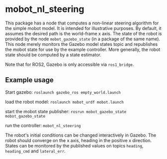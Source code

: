 # mobot_nl_steering

This package has a node that computes a non-linear steering algorithm for the simple mobot model.
It is intended for illustrative purposes.  By default, it assumes the desired path is the world-frame x axis.
The state of the robot is provided by the node `mobot_gazebo_state` (in a package of the same name).  This node
merely monitors the Gazebo model states topic and republishes the mobot state for use by the example controller.
More generally, the robot state should be computed by a state estimator.

Note that for ROS2, Gazebo is only accessible via `ros1_bridge`.

## Example usage

Start gazebo:
`roslaunch gazebo_ros empty_world.launch` 

load the robot model:
`roslaunch mobot_urdf mobot.launch`

start the mobot state publisher:
`rosrun mobot_gazebo_state mobot_gazebo_state`

run the controller:
`mobot_nl_steering`

The robot's initial conditions can be changed interactively in Gazebo.  The robot should converge
on the x axis, heading in the positive x direction.  States can be monitored by the published
values on topics `heading`, `heading_cmd` and `lateral_err`.
